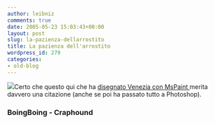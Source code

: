 ```yaml
---
author: leibniz
comments: true
date: 2005-05-23 15:03:43+00:00
layout: post
slug: la-pazienza-dellarrostito
title: La pazienza dell'arrostito
wordpress_id: 279
categories:
- old-blog
---
```


![](http://craphound.com/images/mspaintmasterpiece.jpg)Certo che questo qui che ha [disegnato Venezia con MsPaint ](http://www.boingboing.net/2005/05/23/ms_paint_masterpiece.html)merita davvero una citazione (anche se poi ha passato tutto a Photoshop).  



### BoingBoing - Craphound  


